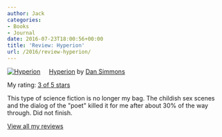 ```yaml
---
author: Jack
categories:
- Books
- Journal
date: 2016-07-23T18:00:56+00:00
title: 'Review: Hyperion'
url: /2016/review-hyperion/
---
```


<a style="float: left; padding-right: 20px;" href="http://www.goodreads.com/book/show/77566"><img src="https://d.gr-assets.com/books/1405546838m/77566.jpg" alt="Hyperion" border="0" /></a>
  
[Hyperion][1] by [Dan Simmons][2]
  
My rating: [3 of 5 stars][3]

This type of science fiction is no longer my bag. The childish sex scenes and the dialog of the "poet" killed it for me after about 30% of the way through. Did not finish.

[View all my reviews][3]

 [1]: http://www.goodreads.com/book/show/77566
 [2]: http://www.goodreads.com/author/show/2687
 [3]: http://www.goodreads.com/review/show/1660026058